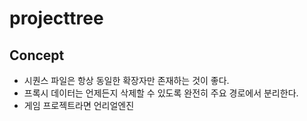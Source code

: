 # projecttree

## Concept
- 시퀀스 파일은 항상 동일한 확장자만 존재하는 것이 좋다.
- 프록시 데이터는 언제든지 삭제할 수 있도록 완전히 주요 경로에서 분리한다.
- 게임 프로젝트라면 언리얼엔진 
